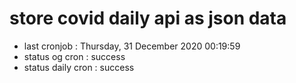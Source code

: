 # store covid daily api as json data

- last cronjob : Thursday, 31 December 2020 00:19:59
- status og cron : success
- status daily cron : success
      
      